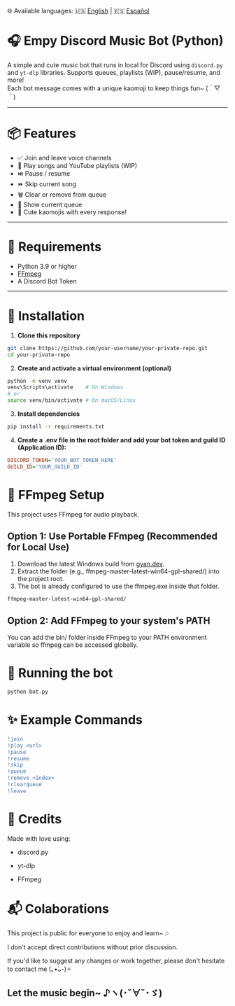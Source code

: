 🌐 Available languages: 🇺🇸 [English](README.en.md) | 🇪🇸 [Español](README.md)

# 🎧 Empy Discord Music Bot (Python)

A simple and cute music bot that runs in local for Discord using `discord.py` and `yt-dlp` libraries. Supports queues, playlists (WIP), pause/resume, and more!  
Each bot message comes with a unique kaomoji to keep things fun~ (＾▽＾)

---

# 📦 Features

- ✅ Join and leave voice channels
- 🎵 Play songs and YouTube playlists (WIP)
- ⏯️ Pause / resume
- ⏩ Skip current song
- 🗑️ Clear or remove from queue
- 📜 Show current queue
- 💌 Cute kaomojis with every response!

---

# 🔧 Requirements

- Python 3.9 or higher
- [FFmpeg](https://ffmpeg.org/download.html)
- A Discord Bot Token

---

# 🚀 Installation

1. **Clone this repository**
```bash
git clone https://github.com/your-username/your-private-repo.git
cd your-private-repo
```

2. **Create and activate a virtual environment (optional)**
```bash
python -m venv venv
venv\Scripts\activate    # On Windows
# or
source venv/bin/activate # On macOS/Linux
```

3. **Install dependencies**
```bash
pip install -r requirements.txt
```

4. **Create a .env file in the root folder and add your bot token and guild ID (Application ID):**
```ini
DISCORD_TOKEN='YOUR_BOT_TOKEN_HERE'
GUILD_ID='YOUR_GUILD_ID'
```

# 🎥 FFmpeg Setup

This project uses FFmpeg for audio playback.

## Option 1: Use Portable FFmpeg (Recommended for Local Use)

1. Download the latest Windows build from [gyan.dev](https://www.gyan.dev/ffmpeg/builds/).
2. Extract the folder (e.g., ffmpeg-master-latest-win64-gpl-shared/) into the project root.
3. The bot is already configured to use the ffmpeg.exe inside that folder.

```vbnet
ffmpeg-master-latest-win64-gpl-shared/
```

## Option 2: Add FFmpeg to your system's PATH

You can add the bin/ folder inside FFmpeg to your PATH environment variable so ffmpeg can be accessed globally.

# 🐣 Running the bot
```bash
python bot.py
```

# ✨ Example Commands
```diff
!join
!play <url>
!pause
!resume
!skip
!queue
!remove <index>
!clearqueue
!leave
```

# 💖 Credits
Made with love using:

- discord.py

- yt-dlp

- FFmpeg

# 📬 Colaborations

This project is public for everyone to enjoy and learn~ 🎶

I don't accept direct contributions without prior discussion.

If you'd like to suggest any changes or work together, please don't hesitate to contact me (｡•̀ᴗ-)✧

## Let the music begin~ ♪ヽ(･ˇ∀ˇ･ゞ)